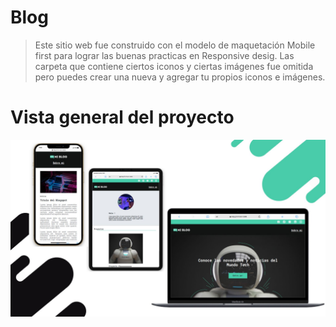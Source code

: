 # Blog

> Este sitio web fue construido con el modelo de maquetación Mobile first para lograr las buenas practicas en Responsive desig. Las carpeta que contiene ciertos iconos y ciertas imágenes fue omitida pero puedes crear una nueva y agregar tu propios iconos e imágenes.
> 
# Vista general del proyecto
![Presentacion del proyecto](https://github.com/CarlosRMx/WebSite__BLog/blob/main/Project__Blog.jpg)
